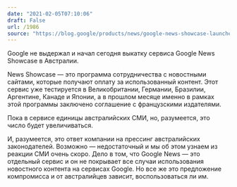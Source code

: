 ```yaml
---
date: "2021-02-05T07:10:06"
draft: False
url: /1986
source: "https://blog.google/products/news/google-news-showcase-launches-australia"
---
```


Google не выдержал и начал сегодня выкатку сервиса Google News Showcase в Австралии.

News Showcase — это программа сотрудничества с новостными сайтами, которые получают оплату за использованный контент. Этот сервис уже тестируется в Великобритании, Германии, Бразилии, Аргентине, Канаде и Японии, а в прошлом месяце именно в рамках этой программы заключено соглашение с французскими издателями.

Пока в сервисе единицы австралийских СМИ, но, разумеется, это число будет увеличиваться.

И, разумеется, это ответ компании на прессинг австралийских законодателей. Возможно — недостаточный и мы об этом узнаем из реакции СМИ очень скоро. Дело в том, что Google News — это отдельный сервис и он не покрывает все случаи использования новостного контента на сервисах Google. Но все же это предложение компромисса и от австралийцев зависит, воспользоваться ли им.

